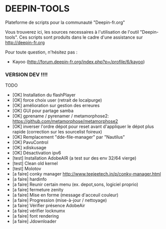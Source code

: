 # DEEPIN-TOOLS
Plateforme de scripts pour la communauté "Deepin-fr.org"

Vous trouverez ici, les sources necessaires à l'utilisation de l'outil "Deepin-tools".
Ces scripts sont produits dans le cadre d'une assistance sur http://deepin-fr.org

Pour toute question, n'hésitez pas :
- Kayoo (http://forum.deepin-fr.org/index.php?p=/profile/6/kayoo)



### VERSION DEV !!!!


TODO
- [OK] Installation du flashPlayer 
- [OK] force choix user (retrait de localpurge)
- [OK] amélioration sur gestion des erreures
- [OK] GUI pour partage samba
- [OK] gprename / pyrenamer / metamorphose2: https://github.com/metamorphose/metamorphose2
- [OK] inverser l'ordre dépot pour reset avant d'appliquer le dépot plus rapide (correction sur les sourcelist foireux)
- [OK] Remplacement "dde-file-manager" par "Nautilus"
- [OK] PavuControl
- [OK] xdiskusage
- [OK] Désactivation ipv6
- [test] Installation AdobeAIR (a test sur des env 32/64 vierge)
- [test] Clean old kernel
- [test] Molotov
- [a faire] conky manager http://www.teejeetech.in/p/conky-manager.html
- [a faire] hardinfo
- [a faire] Reunir certain menu (ex. depot,sons, logiciel proprio)
- [a faire] fermeture zenity
- [a faire] Mise en forme (message d'acceuil couleur)
- [a faire] Progression (mise-à-jour / nettoyage)
- [a faire] Vérifier présence AdobeAir
- [a faire] vérifier locknumx
- [a faire] font rendering
- [a faire] Jdownloader

